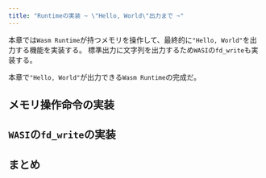 ```yaml
---
title: "Runtimeの実装 ~ \"Hello, World\"出力まで ~"
---
```


本章では`Wasm Runtime`が持つメモリを操作して、最終的に`"Hello, World"`を出力する機能を実装する。
標準出力に文字列を出力するため`WASI`の`fd_write`も実装する。

本章で`"Hello, World"`が出力できる`Wasm Runtime`の完成だ。

## メモリ操作命令の実装

## `WASI`の`fd_write`の実装

## まとめ
